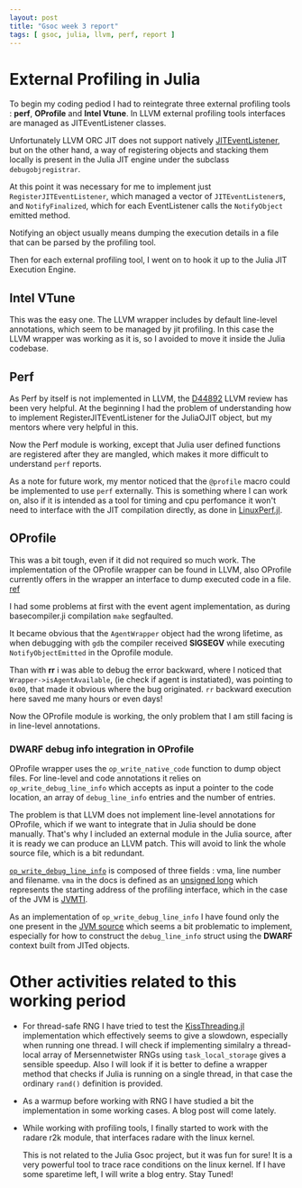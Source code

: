 ```yaml
---
layout: post
title: "Gsoc week 3 report"
tags: [ gsoc, julia, llvm, perf, report ]
---
```


# External Profiling in Julia

To begin my coding pediod I had to reintegrate three external profiling
tools : __perf__, __OProfile__ and __Intel Vtune__. In LLVM external
profiling tools interfaces are managed as JITEventListener classes.

Unfortunately LLVM ORC JIT does not support natively [JITEventListener](https://groups.google.com/forum/#!topic/llvm-dev/B7quHkDRoYk), but on the other hand, a way of registering objects and stacking them locally is present in the Julia JIT engine under the subclass `debugobjregistrar`.

At this point it was necessary for me to implement just `RegisterJITEventListener`, 
which managed a vector of `JITEventListener`s, and `NotifyFinalized`, 
which for each EventListener calls the `NotifyObject` emitted method.

Notifying an object usually means dumping the execution details in a file
that can be parsed by the profiling tool.

Then for each external profiling tool, I went on to hook it up to the Julia
JIT Execution Engine.

## Intel VTune

This was the easy one. The LLVM wrapper includes by default line-level
annotations, which seem to be managed by jit profiling. In this case the
LLVM wrapper was working as it is, so I avoided to move it inside the Julia
codebase.

## Perf

As Perf by itself is not implemented in LLVM, the [D44892](https://reviews.llvm.org/D44892) LLVM review has been very helpful.
At the beginning I had the problem of understanding how to implement
RegisterJITEventListener for the JuliaOJIT object, but my mentors where
very helpful in this.

Now the Perf module is working, except that Julia user defined functions 
are registered after they are mangled, which makes it more difficult to 
understand `perf` reports.

As a note for future work, my mentor noticed that the `@profile`
macro could be implemented to use `perf` externally. This is something
where I can work on, also if it is intended as a tool for timing and cpu
perfomance it won't need to interface with the JIT compilation directly, as
done in [LinuxPerf.jl](https://github.com/DokFaust/LinuxPerf.jl/).

## OProfile 

This was a bit tough, even if it did not required so much work.
The implementation of the OProfile wrapper can be found in LLVM, also
OProfile currently offers in the wrapper an interface to dump executed code
in a file. [ref](http://oprofile.sourceforge.net/doc/devel/jit-interface.html)

I had some problems at first with the event agent implementation, as
during basecompiler.ji compilation `make` segfaulted.

It became obvious that the `AgentWrapper` object had the wrong lifetime, as
when debugging with `gdb` the compiler received __SIGSEGV__ while executing
`NotifyObjectEmitted` in the Oprofile module.

Than with __rr__ i was able to debug the error backward, where I noticed
that `Wrapper->isAgentAvailable`, (ie check if agent is instatiated), 
was pointing to `0x00`, that made it obvious where the bug originated.
`rr` backward execution here saved me many hours or even days!

Now the OProfile module is working, the only problem that I am still facing
is in line-level annotations.

### DWARF debug info integration in OProfile

OProfile wrapper uses the `op_write_native_code` function to dump object
files. For line-level and code annotations it relies on
`op_write_debug_line_info` which accepts as input a pointer to the code
location, an array of `debug_line_info` entries and the number of entries.

The problem is that LLVM does not implement line-level annotations for
OProfile, which if we want to integrate that in Julia should be done
manually. 
That's why I included an external module in the Julia source,
after it is ready we can produce an LLVM patch.
This will avoid to link the whole source file, which is a bit redundant.

[`op_write_debug_line_info`](http://oprofile.sourceforge.net/doc/devel/op_write_debug_line_info.html) is composed of three fields : vma, line number and
filename. `vma` in the docs is defined as an [unsigned long](https://www.cs.rice.edu/~la5/doc/oprofile/d0/d27/structdebug__line__info.html#a9d5640d6fea5ff12a5545d8f8940424c) which represents the starting address of the profiling interface, which in the case of the JVM is [JVMTI](http://www.oracle.com/technetwork/articles/javase/jvmti-136367.html).

As an implementation of `op_write_debug_line_info` I have found only the
one present in the [JVM source](https://github.com/aosp-mirror/platform_external_oprofile/blob/3722f1053f4cab90c4daf61451713a2d61d79c71/agents/jvmti/libjvmti_oprofile.c) which seems a bit problematic to implement, especially for how to construct the `debug_line_info` struct using the __DWARF__ context built from JITed objects.

# Other activities related to this working period
 
* For thread-safe RNG I have tried to test the [KissThreading.jl](https://github.com/bkamins/KissThreading.jl/blob/master/src/KissThreading.jl#L7-L13) implementation which effectively seems to give a slowdown, especially when running one thread.
  I will check if implementing similalry a thread-local array of
  Mersennetwister RNGs using `task_local_storage` gives a sensible speedup.
  Also I will look if it is better to define a wrapper method that checks if
  Julia is running on a single thread, in that case the ordinary `rand()`
  definition is provided.

* As a warmup before working with RNG I have studied a bit the
  implementation in some working cases. A blog post will come lately.

* While working with profiling tools, I finally started to work with the
  radare r2k module, that interfaces radare with the linux kernel.

  This is not related to the Julia Gsoc project, but it was fun for sure!
  It is a very powerful tool to trace race conditions on the linux kernel.
  If I have some sparetime left, I will write a blog entry. Stay Tuned!

